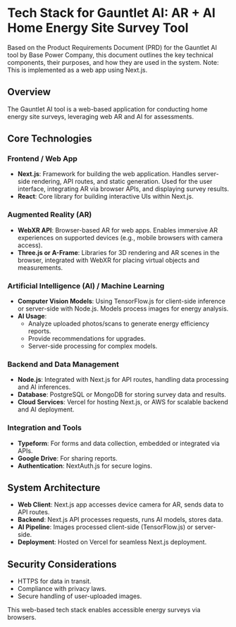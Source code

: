 
# Tech Stack for Gauntlet AI: AR + AI Home Energy Site Survey Tool

Based on the Product Requirements Document (PRD) for the Gauntlet AI tool by Base Power Company, this document outlines the key technical components, their purposes, and how they are used in the system. Note: This is implemented as a web app using Next.js.

## Overview
The Gauntlet AI tool is a web-based application for conducting home energy site surveys, leveraging web AR and AI for assessments.

## Core Technologies

### Frontend / Web App
- **Next.js**: Framework for building the web application. Handles server-side rendering, API routes, and static generation. Used for the user interface, integrating AR via browser APIs, and displaying survey results.
- **React**: Core library for building interactive UIs within Next.js.

### Augmented Reality (AR)
- **WebXR API**: Browser-based AR for web apps. Enables immersive AR experiences on supported devices (e.g., mobile browsers with camera access).
- **Three.js or A-Frame**: Libraries for 3D rendering and AR scenes in the browser, integrated with WebXR for placing virtual objects and measurements.

### Artificial Intelligence (AI) / Machine Learning
- **Computer Vision Models**: Using TensorFlow.js for client-side inference or server-side with Node.js. Models process images for energy analysis.
- **AI Usage**: 
  - Analyze uploaded photos/scans to generate energy efficiency reports.
  - Provide recommendations for upgrades.
  - Server-side processing for complex models.

### Backend and Data Management
- **Node.js**: Integrated with Next.js for API routes, handling data processing and AI inferences.
- **Database**: PostgreSQL or MongoDB for storing survey data and results.
- **Cloud Services**: Vercel for hosting Next.js, or AWS for scalable backend and AI deployment.

### Integration and Tools
- **Typeform**: For forms and data collection, embedded or integrated via APIs.
- **Google Drive**: For sharing reports.
- **Authentication**: NextAuth.js for secure logins.

## System Architecture
- **Web Client**: Next.js app accesses device camera for AR, sends data to API routes.
- **Backend**: Next.js API processes requests, runs AI models, stores data.
- **AI Pipeline**: Images processed client-side (TensorFlow.js) or server-side.
- **Deployment**: Hosted on Vercel for seamless Next.js deployment.

## Security Considerations
- HTTPS for data in transit.
- Compliance with privacy laws.
- Secure handling of user-uploaded images.

This web-based tech stack enables accessible energy surveys via browsers. 